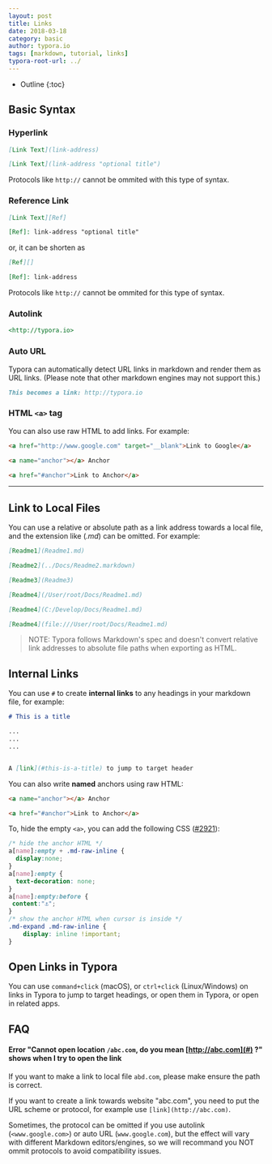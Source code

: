 ```yaml
---
layout: post
title: Links
date: 2018-03-18
category: basic
author: typora.io
tags: [markdown, tutorial, links]
typora-root-url: ../
---
```


* Outline
{:toc}

## Basic Syntax

### Hyperlink

```markdown
[Link Text](link-address)

[Link Text](link-address "optional title")
```

Protocols like `http://` cannot be ommited with this type of syntax.

### Reference Link

```markdown
[Link Text][Ref]

[Ref]: link-address "optional title"
```

or, it can be shorten as

```markdown
[Ref][]

[Ref]: link-address
```

Protocols like `http://` cannot be ommited for this type of syntax.

### Autolink

```markdown
<http://typora.io>
```

### Auto URL

Typora can automatically detect URL links in markdown and render them as URL links. (Please note that other markdown engines may not support this.)

```markdown
This becomes a link: http://typora.io
```

### HTML `<a>` tag

You can also use raw HTML to add links. For example:

```html
<a href="http://www.google.com" target="__blank">Link to Google</a>

<a name="anchor"></a> Anchor

<a href="#anchor">Link to Anchor</a>
```

---

## Link to Local Files

You can use a relative or absolute path as a link address towards a local file, and the extension like (*.md*) can be omitted. For example:

```markdown
[Readme1](Readme1.md)

[Readme2](../Docs/Readme2.markdown)

[Readme3](Readme3)

[Readme4](/User/root/Docs/Readme1.md)

[Readme4](C:/Develop/Docs/Readme1.md)

[Readme4](file:///User/root/Docs/Readme1.md)
```

> NOTE: Typora follows Markdown's spec and doesn't convert relative link addresses to absolute file paths when exporting as HTML. 

## Internal Links

You can use `#` to create **internal links** to any headings in your markdown file, for example:

```markdown
# This is a title

...
...
...


A [link](#this-is-a-title) to jump to target header
```

You can also write **named** anchors using raw HTML:

```html
<a name="anchor"></a> Anchor

<a href="#anchor">Link to Anchor</a>
```

To, hide the empty `<a>`, you can add the following CSS ([#2921](https://github.com/typora/typora-issues/issues/2921)):

```css
/* hide the anchor HTML */
a[name]:empty + .md-raw-inline {
  display:none;
}
a[name]:empty {
  text-decoration: none;
}
a[name]:empty:before {
 content:"⚓";
}
/* show the anchor HTML when cursor is inside */
.md-expand .md-raw-inline {
    display: inline !important;
}
```

## Open Links in Typora

You can use `command+click` (macOS), or `ctrl+click` (Linux/Windows) on links in Typora to jump to target headings, or open them in Typora, or open in related apps.

## FAQ

#### Error "Cannot open location `/abc.com`, do you mean [http://abc.com](#) ?" shows when I try to open the link

If you want to make a link to local file `abd.com`, please make ensure the path is correct.

If you want to create a link towards website "abc.com", you need to put the URL scheme or protocol, for example use `[link](http://abc.com)`. 

Sometimes, the protocol can be omitted if you use autolink (`<www.google.com>`) or auto URL (`www.google.com`), but the effect will vary with different Markdown editors/engines, so we will recommand you NOT ommit protocols to avoid compatibility issues.
